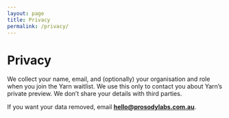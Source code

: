 ```yaml
---
layout: page
title: Privacy
permalink: /privacy/
---
```


# Privacy

We collect your name, email, and (optionally) your organisation and role when you join the Yarn waitlist.
We use this only to contact you about Yarn’s private preview. We don’t share your details with third parties.

If you want your data removed, email **hello@prosodylabs.com.au**.

